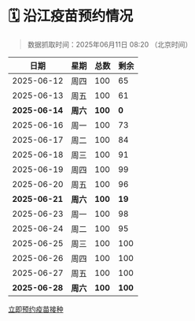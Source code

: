 # 🗓️ 沿江疫苗预约情况

> 数据抓取时间：2025年06月11日 08:20 （北京时间）

| 日期 | 星期 | 总数 | 剩余 |
|------|------|------|------|
| 2025-06-12 | 周四 | 100 | 65 |
| 2025-06-13 | 周五 | 100 | 61 |
| **2025-06-14** | **周六** | **100** | **0** |
| 2025-06-16 | 周一 | 100 | 73 |
| 2025-06-17 | 周二 | 100 | 84 |
| 2025-06-18 | 周三 | 100 | 91 |
| 2025-06-19 | 周四 | 100 | 99 |
| 2025-06-20 | 周五 | 100 | 96 |
| **2025-06-21** | **周六** | **100** | **19** |
| 2025-06-23 | 周一 | 100 | 98 |
| 2025-06-24 | 周二 | 100 | 95 |
| 2025-06-25 | 周三 | 100 | 100 |
| 2025-06-26 | 周四 | 100 | 100 |
| 2025-06-27 | 周五 | 100 | 100 |
| **2025-06-28** | **周六** | **100** | **100** |


<div class="button-container">
<a class="btn" href="http://yfzweb.ishequ.net/#/login" target="_blank">立即预约疫苗接种</a>
</div>
